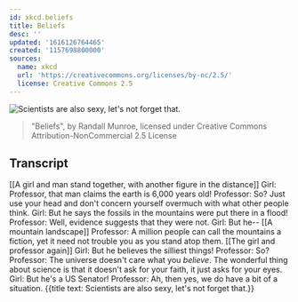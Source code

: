 ```yaml
---
id: xkcd.beliefs
title: Beliefs
desc: ''
updated: '1616126764465'
created: '1157698800000'
sources:
  name: xkcd
  url: 'https://creativecommons.org/licenses/by-nc/2.5/'
  license: Creative Commons 2.5
---
```

![Scientists are also sexy, let's not forget that.](https://imgs.xkcd.com/comics/beliefs.jpg)
> "Beliefs", by Randall Munroe, licensed under Creative Commons Attribution-NonCommercial 2.5 License

## Transcript
[[A girl and man stand together, with another figure in the distance]]
Girl: Professor, that man claims the earth is 6,000 years old!
Professor: So? Just use your head and don't concern yourself overmuch with what other people think.
Girl: But he says the fossils in the mountains were put there in a flood!
Professor: Well, evidence suggests that they were not.
Girl: But he--
[[A mountain landscape]]
Professor: A million people can call the mountains a fiction, yet it need not trouble you as you stand atop them.
[[The girl and professor again]]
Girl: But he believes the silliest things!
Professor: So?
Professor: The universe doesn't care what you _believe_. The wonderful thing about science is that it doesn't ask for your faith, it just asks for your eyes.
Girl: But he's a US Senator!
Professor: Ah, then yes, we do have a bit of a situation.
{{title text: Scientists are also sexy, let's not forget that.}}
